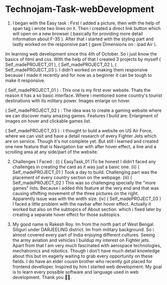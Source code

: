 # Technojam-Task-webDevelopment


  1. I began with the Easy task :
First I added a picture, then with the help of span tag i wrote two lines on it. Then i created a direct link button which will open on a new browser ( basically for providing more detail information about F-35 ). After that i started with the styling part and lastly worked on the responsive part ( gave Dimensions on : ipad Air ).

Im learning web development since this 4th of October. So i just know the basics of html and css. With the help of that I created 3 projects by myself ( Self_madePROJECT_01 ), 
( Self_madePROJECT_02 ), ( Self_madePROJECT_03 ). I didn’t worked on making them responsive because I made it recently and for now as a beginner it can be tough to make it responsive.

( Self_madePROJECT_01 )  :   This one is my first ever website. Thats the reason it has a so basic interface. Where i mentioned some country's tourist destinations with its military power. Images enlarge on hover.

( Self_madePROJECT_02 )  :   The idea was to create a gaming website where we can discover many amazing games. Features I build are: Enlargment of images on hover and clickable games list.

( Self_madePROJECT_03 )  :   I thought to buld a website on US Air Force, where we can visit and have a detail research of every Fighter Jets which are on service. Though it's not complete yet. But still i learned and created one new feature that is Navigation bar with after hover effect, a line and a scrolling area at any side/part of the website.

2. Challenges I Faced :
(i)    ( EasyTask_01 )To be honest I didn’t faced any challenges in creating the card as it was just a basic one. 
(ii)   ( Self_madePROJECT_01 ) Took a day to build. Challenging part was the placement of every country section on the webpage.
(iii)  ( Self_madePROJECT_02 ) This was so challenging specially the "more games" lists. Because i added this feature at the very end and that was causing sfhifting movement of 
       the three pictures on the right. Apparently issue was with the width size.
(iv)   ( Self_madePROJECT_03 ) I faced a little problem with the navbar after hover effect. Actually it worked but also on the subtopics of About section. which i fixed later 
       by creating a separate hover effect for those subtopics.

3. My good name is Rakesh Roy. Im from the north part of West Bengal. Siliguri under DARJEELING district. Im from military background. So i almost covered every part of India enjoying different cultures. Seeing the army aviation and vehicles I buildup my interest on Fighter jets. Apart from that I am very much fascinated with aerospace technologies, mechatronics and robotics. Though i don’t have much detail knowledge about this but im eagerly waiting to grab every opportunity on these fields. I do have an elder cousin brother who recently got placed for frontend develloper. Inspired by him I started web development. My goal is to learn every possible software and language used in web development. Thank you 🙏🏻.
